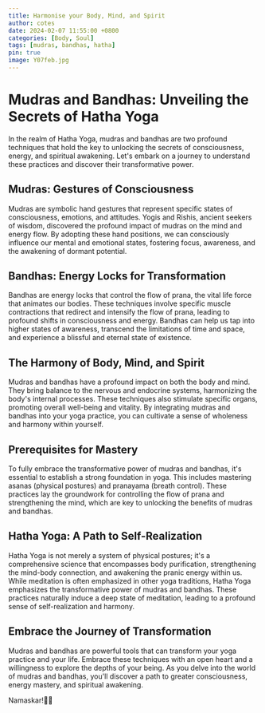 ```yaml
---
title: Harmonise your Body, Mind, and Spirit
author: cotes
date: 2024-02-07 11:55:00 +0800
categories: [Body, Soul]
tags: [mudras, bandhas, hatha]
pin: true
image: Y07feb.jpg
---
```


# Mudras and Bandhas: Unveiling the Secrets of Hatha Yoga

In the realm of Hatha Yoga, mudras and bandhas are two profound techniques that hold the key to unlocking the secrets of consciousness, energy, and spiritual awakening. Let's embark on a journey to understand these practices and discover their transformative power.

## Mudras: Gestures of Consciousness

Mudras are symbolic hand gestures that represent specific states of consciousness, emotions, and attitudes. Yogis and Rishis, ancient seekers of wisdom, discovered the profound impact of mudras on the mind and energy flow. By adopting these hand positions, we can consciously influence our mental and emotional states, fostering focus, awareness, and the awakening of dormant potential.

## Bandhas: Energy Locks for Transformation

Bandhas are energy locks that control the flow of prana, the vital life force that animates our bodies. These techniques involve specific muscle contractions that redirect and intensify the flow of prana, leading to profound shifts in consciousness and energy. Bandhas can help us tap into higher states of awareness, transcend the limitations of time and space, and experience a blissful and eternal state of existence.

## The Harmony of Body, Mind, and Spirit

Mudras and bandhas have a profound impact on both the body and mind. They bring balance to the nervous and endocrine systems, harmonizing the body's internal processes. These techniques also stimulate specific organs, promoting overall well-being and vitality. By integrating mudras and bandhas into your yoga practice, you can cultivate a sense of wholeness and harmony within yourself.

## Prerequisites for Mastery

To fully embrace the transformative power of mudras and bandhas, it's essential to establish a strong foundation in yoga. This includes mastering asanas (physical postures) and pranayama (breath control). These practices lay the groundwork for controlling the flow of prana and strengthening the mind, which are key to unlocking the benefits of mudras and bandhas.

## Hatha Yoga: A Path to Self-Realization

Hatha Yoga is not merely a system of physical postures; it's a comprehensive science that encompasses body purification, strengthening the mind-body connection, and awakening the pranic energy within us. While meditation is often emphasized in other yoga traditions, Hatha Yoga emphasizes the transformative power of mudras and bandhas. These practices naturally induce a deep state of meditation, leading to a profound sense of self-realization and harmony.

## Embrace the Journey of Transformation

Mudras and bandhas are powerful tools that can transform your yoga practice and your life. Embrace these techniques with an open heart and a willingness to explore the depths of your being. As you delve into the world of mudras and bandhas, you'll discover a path to greater consciousness, energy mastery, and spiritual awakening.

Namaskar!🙏✨